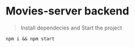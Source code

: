 # Movies-server backend


> Install dependecies and Start the project

```shell
npm i && npm start
```
